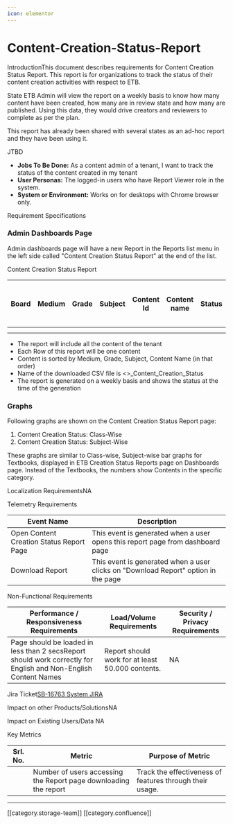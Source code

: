 ```yaml
---
icon: elementor
---
```


# Content-Creation-Status-Report

IntroductionThis document describes requirements for Content Creation Status Report. This report is for organizations to track the status of their content creation activities with respect to ETB.

State ETB Admin will view the report on a weekly basis to know how many content have been created, how many are in review state and how many are published. Using this data, they would drive creators and reviewers to complete as per the plan.

This report has already been shared with several states as an ad-hoc report and they have been using it.

JTBD

* **Jobs To Be Done:** As a content admin of a tenant, I want to track the status of the content created in my tenant
* **User Personas:**  The logged-in users who have Report Viewer role in the system.
* **System or Environment:**  Works on for desktops with Chrome browser only.

Requirement Specifications

### Admin Dashboards Page

Admin dashboards page will have a new Report in the Reports list menu in the left side called "Content Creation Status Report" at the end of the list.

Content Creation Status Report

| Board | Medium | Grade | Subject | Content Id | Content name | Status | Created On | Pending in current status since | Created By |
| ----- | ------ | ----- | ------- | ---------- | ------------ | ------ | ---------- | ------------------------------- | ---------- |
|       |        |       |         |            |              |        |            |                                 |            |
|       |        |       |         |            |              |        |            |                                 |            |

* The report will include all the content of the tenant
* Each Row of this report will be one content
* Content is sorted by Medium, Grade, Subject, Content Name (in that order)
* Name of the downloaded CSV file is <>\_Content\_Creation\_Status
* The report is generated on a weekly basis and shows the status at the time of the generation

### Graphs

Following graphs are shown on the Content Creation Status Report page:

1. Content Creation Status: Class-Wise
2. Content Creation Status: Subject-Wise

These graphs are similar to Class-wise, Subject-wise bar graphs for Textbooks, displayed in ETB Creation Status Reports page on Dashboards page. Instead of the Textbooks, the numbers show Contents in the specific category.

Localization RequirementsNA

Telemetry Requirements

| Event Name                               | Description                                                                        |
| ---------------------------------------- | ---------------------------------------------------------------------------------- |
| Open Content Creation Status Report Page | This event is generated when a user opens this report page from dashboard page     |
| Download Report                          | This event is generated when a user clicks on "Download Report" option in the page |

Non-Functional Requirements

| Performance / Responsiveness Requirements                                                                       | Load/Volume Requirements                         | Security / Privacy Requirements |
| --------------------------------------------------------------------------------------------------------------- | ------------------------------------------------ | ------------------------------- |
| Page should be loaded in less than 2 secsReport should work correctly for English and Non-English Content Names | Report should work for at least 50.000 contents. | NA                              |

Jira Ticket[SB-16763 System JIRA](https://browse/SB-16763)

Impact on other Products/SolutionsNA

Impact on Existing Users/Data NA

Key Metrics

| Srl. No. | Metric                                                           | Purpose of Metric                                        |
| -------- | ---------------------------------------------------------------- | -------------------------------------------------------- |
|          | Number of users accessing the Report page downloading the report | Track the effectiveness of features through their usage. |

***

\[\[category.storage-team]] \[\[category.confluence]]
